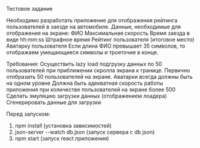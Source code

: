 Тестовое задание 

Необходимо разработать приложение для отображения рейтинга пользователей в заезде на автомобиле. Данные, необходимые для отображения на экране:
ФИО
Максимальная скорость
Время заезда в виде hh:mm:ss
Штрафное время
Рейтинг пользователя (итоговое место)
Аватарку пользователя 
Если длина ФИО превышает 35 символов, то отображаем умещающиеся символы и троеточие в конце. 

Требования:
Осуществить lazy load подгрузку данных по 50 пользователей при приближении скролла экрана к границе.
Первично отобразить 50 пользователей на экране.
Аватарки всегда должны быть на одном уровне
Должна быть адекватная скорость работы приложения при количестве пользователей на экране более 500
Сделать эмуляцию загрузки данных (отображением лоадера)
Сгенерировать данные для загрузки



Перед запуском:
1) npm install  (установка зависимостей) 
2) json-server --watch db.json (запуск сервера с db json)
3) npm start (запуск react приложения)
